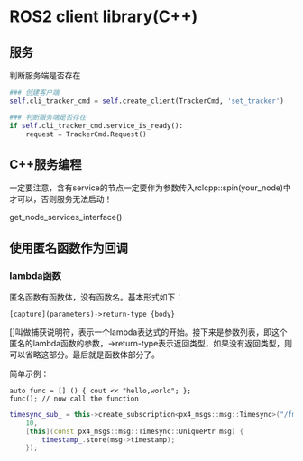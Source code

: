 # ROS2 client library(C++)



## 服务

判断服务端是否存在

```python
### 创建客户端
self.cli_tracker_cmd = self.create_client(TrackerCmd, 'set_tracker')

### 判断服务端是否存在
if self.cli_tracker_cmd.service_is_ready():
    request = TrackerCmd.Request()
```





## C++服务编程

一定要注意，含有service的节点一定要作为参数传入rclcpp::spin(your_node)中才可以，否则服务无法启动！





get_node_services_interface()





## 使用匿名函数作为回调

### lambda函数

匿名函数有函数体，没有函数名。基本形式如下：

`[capture](parameters)->return-type {body}`

[]叫做捕获说明符，表示一个lambda表达式的开始。接下来是参数列表，即这个匿名的lambda函数的参数，->return-type表示返回类型，如果没有返回类型，则可以省略这部分。最后就是函数体部分了。

简单示例：

```shell
auto func = [] () { cout << "hello,world"; };
func(); // now call the function
```





```c++
timesync_sub_ = this->create_subscription<px4_msgs::msg::Timesync>("/fmu/timesync/out",
    10,
    [this](const px4_msgs::msg::Timesync::UniquePtr msg) {
        timestamp_.store(msg->timestamp);
    });
```

